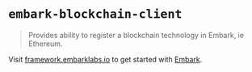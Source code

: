 # `embark-blockchain-client`

> Provides ability to register a blockchain technology in Embark, ie Ethereum.

Visit [framework.embarklabs.io](https://framework.embarklabs.io/) to get started with
[Embark](https://github.com/embarklabs/embark).
